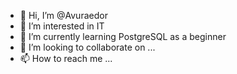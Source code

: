 - 👋 Hi, I’m @Avuraedor
- 👀 I’m interested in IT
- 🌱 I’m currently learning PostgreSQL as a beginner
- 💞️ I’m looking to collaborate on ...
- 📫 How to reach me ...

<!---
Avuraedor/Avuraedor is a ✨ special ✨ repository because its `README.md` (this file) appears on your GitHub profile.
You can click the Preview link to take a look at your changes.
--->
